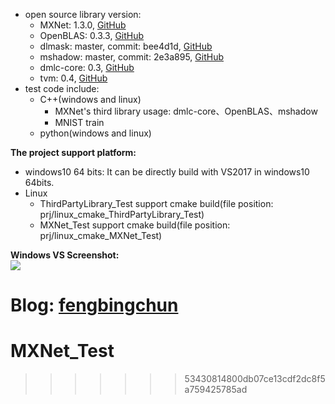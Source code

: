 - open source library version:
	- MXNet: 1.3.0, [GitHub](https://github.com/apache/incubator-mxnet/releases)
	- OpenBLAS: 0.3.3, [GitHub](https://github.com/xianyi/OpenBLAS/releases)
	- dlmask: master, commit: bee4d1d, [GitHub](https://github.com/dmlc/dlpack)
	- mshadow: master, commit: 2e3a895, [GitHub](https://github.com/dmlc/mshadow)
	- dmlc-core: 0.3, [GitHub](https://github.com/dmlc/dmlc-core/releases)
	- tvm: 0.4, [GitHub](https://github.com/dmlc/tvm/releases)
- test code include:
	- C++(windows and linux)
		- MXNet's third library usage: dmlc-core、OpenBLAS、mshadow
		- MNIST train
	- python(windows and linux)

**The project support platform:** 
- windows10 64 bits: It can be directly build with VS2017 in windows10 64bits.
- Linux 
	- ThirdPartyLibrary_Test support cmake build(file position: prj/linux_cmake_ThirdPartyLibrary_Test)
	- MXNet_Test support cmake build(file position: prj/linux_cmake_MXNet_Test)

**Windows VS Screenshot:**  
![](https://github.com/fengbingchun/MXNet_Test/blob/master/prj/x86_x64/Screenshot.png)

**Blog:** [fengbingchun](https://blog.csdn.net/fengbingchun/article/category/8523737)
=======
# MXNet_Test
>>>>>>> 53430814800db07ce13cdf2dc8f5a759425785ad
